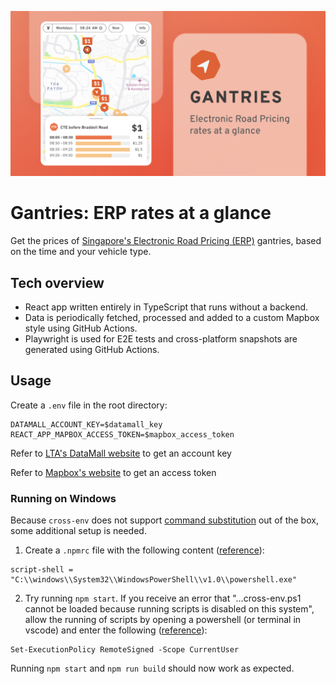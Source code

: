 ![banner](public/banner.png)

# Gantries: ERP rates at a glance

Get the prices of [Singapore's Electronic Road Pricing (ERP)](https://en.wikipedia.org/wiki/Electronic_Road_Pricing) gantries, based on the time and your vehicle type.

## Tech overview

- React app written entirely in TypeScript that runs without a backend.
- Data is periodically fetched, processed and added to a custom Mapbox style using GitHub Actions.
- Playwright is used for E2E tests and cross-platform snapshots are generated using GitHub Actions.

## Usage

Create a `.env` file in the root directory:

```
DATAMALL_ACCOUNT_KEY=$datamall_key
REACT_APP_MAPBOX_ACCESS_TOKEN=$mapbox_access_token
```

Refer to [LTA's DataMall website](https://datamall.lta.gov.sg/content/datamall/en/request-for-api.html) to get an account key

Refer to [Mapbox's website](https://docs.mapbox.com/help/getting-started/access-tokens) to get an access token

### Running on Windows

Because `cross-env` does not support [command substitution](https://github.com/kentcdodds/cross-env#windows-issues) out of the box, some additional setup is needed.

1. Create a `.npmrc` file with the following content ([reference](https://github.com/kentcdodds/cross-env/issues/192#issuecomment-513341729)):

```
script-shell = "C:\\windows\\System32\\WindowsPowerShell\\v1.0\\powershell.exe"
```

2. Try running `npm start`. If you receive an error that "...cross-env.ps1 cannot be loaded because running scripts is disabled on this system", allow the running of scripts by opening a powershell (or terminal in vscode) and enter the following ([reference](https://stackoverflow.com/a/4038991)):

```
Set-ExecutionPolicy RemoteSigned -Scope CurrentUser
```

Running `npm start` and `npm run build` should now work as expected.
